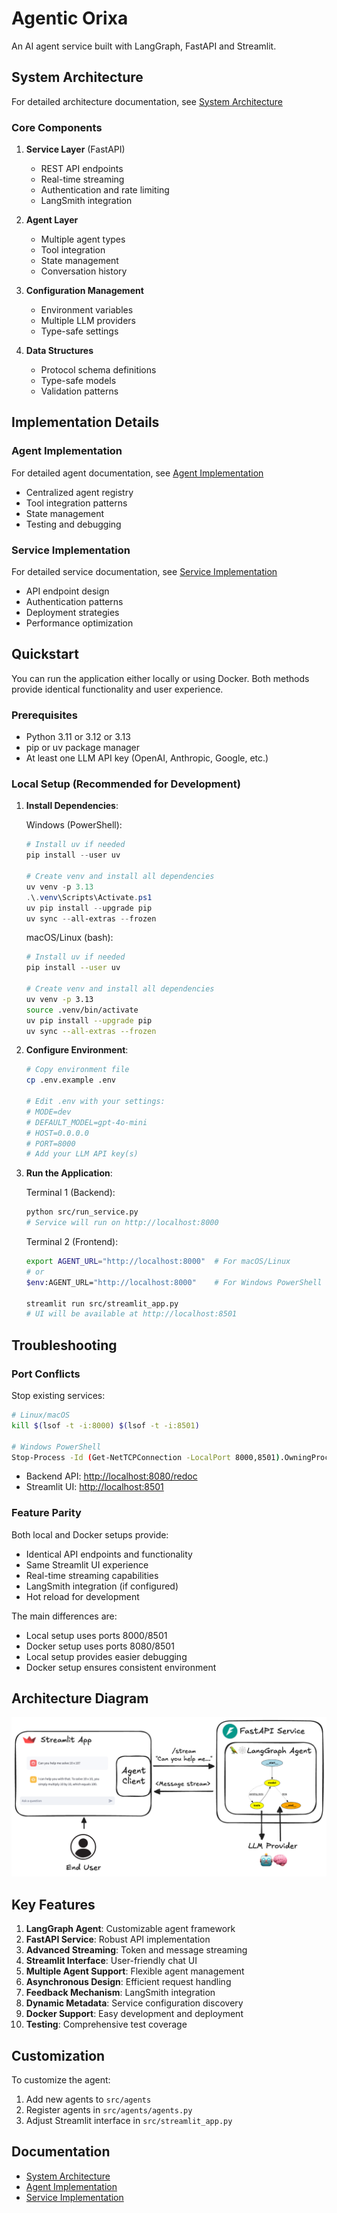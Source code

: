 # Agentic Orixa

An AI agent service built with LangGraph, FastAPI and Streamlit.

## System Architecture

For detailed architecture documentation, see [System Architecture](docs/system_architecture.md)

### Core Components

1. **Service Layer** (FastAPI)
   - REST API endpoints
   - Real-time streaming
   - Authentication and rate limiting
   - LangSmith integration

2. **Agent Layer**
   - Multiple agent types
   - Tool integration
   - State management
   - Conversation history

3. **Configuration Management**
   - Environment variables
   - Multiple LLM providers
   - Type-safe settings

4. **Data Structures**
   - Protocol schema definitions
   - Type-safe models
   - Validation patterns

## Implementation Details

### Agent Implementation

For detailed agent documentation, see [Agent Implementation](docs/agent_implementation.md)

- Centralized agent registry
- Tool integration patterns
- State management
- Testing and debugging

### Service Implementation

For detailed service documentation, see [Service Implementation](docs/service_implementation.md)

- API endpoint design
- Authentication patterns
- Deployment strategies
- Performance optimization

## Quickstart

You can run the application either locally or using Docker. Both methods provide identical functionality and user experience.

### Prerequisites

- Python 3.11 or 3.12 or 3.13
- pip or uv package manager
- At least one LLM API key (OpenAI, Anthropic, Google, etc.)

### Local Setup (Recommended for Development)

1. **Install Dependencies**:

   Windows (PowerShell):
   ```powershell
   # Install uv if needed
   pip install --user uv

   # Create venv and install all dependencies
   uv venv -p 3.13
   .\.venv\Scripts\Activate.ps1
   uv pip install --upgrade pip
   uv sync --all-extras --frozen
   ```

   macOS/Linux (bash):
   ```bash
   # Install uv if needed
   pip install --user uv

   # Create venv and install all dependencies
   uv venv -p 3.13
   source .venv/bin/activate
   uv pip install --upgrade pip
   uv sync --all-extras --frozen
   ```

3. **Configure Environment**:
   ```bash
   # Copy environment file
   cp .env.example .env
   
   # Edit .env with your settings:
   # MODE=dev
   # DEFAULT_MODEL=gpt-4o-mini
   # HOST=0.0.0.0
   # PORT=8000
   # Add your LLM API key(s)
   ```

4. **Run the Application**:

   Terminal 1 (Backend):
   ```bash
   python src/run_service.py
   # Service will run on http://localhost:8000
   ```

   Terminal 2 (Frontend):
   ```bash
   export AGENT_URL="http://localhost:8000"  # For macOS/Linux
   # or
   $env:AGENT_URL="http://localhost:8000"    # For Windows PowerShell
   
   streamlit run src/streamlit_app.py
   # UI will be available at http://localhost:8501
   ```

## Troubleshooting

### Port Conflicts
Stop existing services:
```bash
# Linux/macOS
kill $(lsof -t -i:8000) $(lsof -t -i:8501)

# Windows PowerShell
Stop-Process -Id (Get-NetTCPConnection -LocalPort 8000,8501).OwningProcess -Force
```

- Backend API: <http://localhost:8080/redoc>
- Streamlit UI: <http://localhost:8501>

### Feature Parity

Both local and Docker setups provide:

- Identical API endpoints and functionality
- Same Streamlit UI experience
- Real-time streaming capabilities
- LangSmith integration (if configured)
- Hot reload for development

The main differences are:

- Local setup uses ports 8000/8501
- Docker setup uses ports 8080/8501
- Local setup provides easier debugging
- Docker setup ensures consistent environment

## Architecture Diagram

<img src="media/agent_architecture.png" width="600">

## Key Features

1. **LangGraph Agent**: Customizable agent framework
2. **FastAPI Service**: Robust API implementation
3. **Advanced Streaming**: Token and message streaming
4. **Streamlit Interface**: User-friendly chat UI
5. **Multiple Agent Support**: Flexible agent management
6. **Asynchronous Design**: Efficient request handling
7. **Feedback Mechanism**: LangSmith integration
8. **Dynamic Metadata**: Service configuration discovery
9. **Docker Support**: Easy development and deployment
10. **Testing**: Comprehensive test coverage

## Customization

To customize the agent:

1. Add new agents to `src/agents`
2. Register agents in `src/agents/agents.py`
3. Adjust Streamlit interface in `src/streamlit_app.py`

## Documentation

- [System Architecture](docs/system_architecture.md)
- [Agent Implementation](docs/agent_implementation.md)
- [Service Implementation](docs/service_implementation.md)

